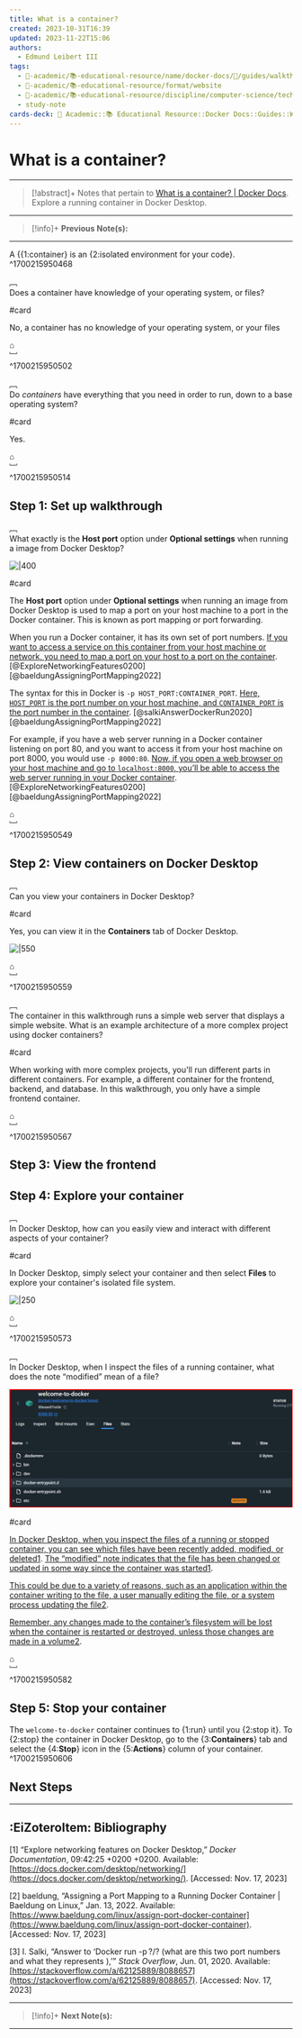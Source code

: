 ```yaml
---
title: What is a container?
created: 2023-10-31T16:39
updated: 2023-11-22T15:06
authors:
  - Edmund Leibert III
tags:
  - 🔴-academic/📚-educational-resource/name/docker-docs/🔖/guides/walkthroughs/what-is-a-container?
  - 🔴-academic/📚-educational-resource/format/website
  - 🔴-academic/📚-educational-resource/discipline/computer-science/technology/docker
  - study-note
cards-deck: 🔴 Academic::📚 Educational Resource::Docker Docs::Guides::Walkthroughs::What is a container?
---
```


# What is a container?

---

> [!abstract]+ 
> Notes that pertain to [What is a container? | Docker Docs](https://docs.docker.com/guides/walkthroughs/what-is-a-container/). Explore a running container in Docker Desktop.

---

> [!info]+ 
> **Previous Note(s):**
> 

---

A {{1:container} is an {2:isolated environment for your code}.
^1700215950468

﹇<br>
Does a container have knowledge of your operating system, or files?

#card 

No, a container has no knowledge of your operating system, or your files

⌂
<br>﹈<br>^1700215950502

﹇<br>
Do _containers_ have everything that you need in order to run, down to a base operating system?

#card 

Yes.

⌂
<br>﹈<br>^1700215950514

## Step 1: Set up walkthrough

﹇<br>
What exactly is the **Host port** option under **Optional settings** when running a image from Docker Desktop?

![|400](https://docs.docker.com/guides/walkthroughs/images/getting-started-setup.webp?w=250&border=true)

#card 

The **Host port** option under **Optional settings** when running an image from Docker Desktop is used to map a port on your host machine to a port in the Docker container. This is known as port mapping or port forwarding.

When you run a Docker container, it has its own set of port numbers. [If you want to access a service on this container from your host machine or network, you need to map a port on your host to a port on the container](https://docs.docker.com/desktop/networking/). [@ExploreNetworkingFeatures0200] [@baeldungAssigningPortMapping2022] 

The syntax for this in Docker is `-p HOST_PORT:CONTAINER_PORT`. [Here, `HOST_PORT` is the port number on your host machine, and `CONTAINER_PORT` is the port number in the container](https://stackoverflow.com/questions/62125794/docker-run-p-what-are-this-two-port-numbers-and-what-they-represents). [@salkiAnswerDockerRun2020] [@baeldungAssigningPortMapping2022] 

For example, if you have a web server running in a Docker container listening on port 80, and you want to access it from your host machine on port 8000, you would use `-p 8000:80`. [Now, if you open a web browser on your host machine and go to `localhost:8000`, you’ll be able to access the web server running in your Docker container](https://docs.docker.com/desktop/networking/). [@ExploreNetworkingFeatures0200] [@baeldungAssigningPortMapping2022] 

⌂
<br>﹈<br>^1700215950549 

## Step 2: View containers on Docker Desktop

﹇<br>
Can you view your containers in Docker Desktop?

#card 

Yes, you can view it in the **Containers** tab of Docker Desktop.

![|550](https://docs.docker.com/guides/walkthroughs/images/getting-started-container.webp?w=400)

⌂
<br>﹈<br>^1700215950559


﹇<br>
The container in this walkthrough runs a simple web server that displays a simple website. What is an example architecture of a more complex project using docker containers?

#card 

When working with more complex projects, you'll run different parts in different containers. For example, a different container for the frontend, backend, and database. In this walkthrough, you only have a simple frontend container.

⌂
<br>﹈<br>^1700215950567

## Step 3: View the frontend

## Step 4: Explore your container

﹇<br>
In Docker Desktop, how can you easily view and interact with different aspects of your container?

#card 

In Docker Desktop, simply select your container and then select **Files** to explore your container's isolated file system.

![|250](https://docs.docker.com/guides/walkthroughs/images/getting-started-explore-container.webp?w=300&border=true)

⌂
<br>﹈<br>^1700215950573

﹇<br>
In Docker Desktop, when I inspect the files of a running container, what does the note “modified” mean of a file?

![|550](Pasted%20image%2020231117020633.png)

#card 

[In Docker Desktop, when you inspect the files of a running or stopped container, you can see which files have been recently added, modified, or deleted](https://docs.docker.com/desktop/use-desktop/container/)[1](https://docs.docker.com/desktop/use-desktop/container/). [The “modified” note indicates that the file has been changed or updated in some way since the container was started](https://docs.docker.com/desktop/use-desktop/container/)[1](https://docs.docker.com/desktop/use-desktop/container/). 

[This could be due to a variety of reasons, such as an application within the container writing to the file, a user manually editing the file, or a system process updating the file](https://www.howtogeek.com/devops/how-to-inspect-changes-to-a-docker-containers-filesystem/)[2](https://www.howtogeek.com/devops/how-to-inspect-changes-to-a-docker-containers-filesystem/). 

[Remember, any changes made to the container’s filesystem will be lost when the container is restarted or destroyed, unless those changes are made in a volume](https://www.howtogeek.com/devops/how-to-inspect-changes-to-a-docker-containers-filesystem/)[2](https://www.howtogeek.com/devops/how-to-inspect-changes-to-a-docker-containers-filesystem/).

⌂
<br>﹈<br>^1700215950582

## Step 5: Stop your container

The `welcome-to-docker` container continues to {1:run} until you {2:stop it}. To {2:stop} the container in Docker Desktop, go to the {3:**Containers**} tab and select the {4:**Stop**} icon in the {5:**Actions**} column of your container.
^1700215950606

## Next Steps

---

## :EiZoteroItem: Bibliography

\[1\]
“Explore networking features on Docker Desktop,” _Docker Documentation_, 09:42:25 +0200 +0200. Available: [https://docs.docker.com/desktop/networking/](https://docs.docker.com/desktop/networking/). [Accessed: Nov. 17, 2023]

\[2\]
baeldung, “Assigning a Port Mapping to a Running Docker Container | Baeldung on Linux,” Jan. 13, 2022. Available: [https://www.baeldung.com/linux/assign-port-docker-container](https://www.baeldung.com/linux/assign-port-docker-container). [Accessed: Nov. 17, 2023]

\[3\]
I. Salki, “Answer to ‘Docker run -p ?/? (what are this two port numbers and what they represents ),’” _Stack Overflow_, Jun. 01, 2020. Available: [https://stackoverflow.com/a/62125889/8088657](https://stackoverflow.com/a/62125889/8088657). [Accessed: Nov. 17, 2023]

---

> [!info]+
> **Next Note(s):**

---
